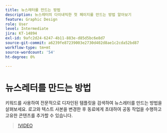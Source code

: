 ```yaml
---
title: 뉴스레터를 만드는 방법
description: 뉴스레터의 다이내믹한 첫 페이지를 만드는 방법 알아보기
feature: Graphic Design
role: User
level: Intermediate
jira: KT-14894
exl-id: 9afc2d24-6247-4b11-883e-d85d5bc6e8d7
source-git-commit: a6239fe87239003e2730d402d8ae1c2cda52bd87
workflow-type: tm+mt
source-wordcount: '54'
ht-degree: 0%

---
```


# 뉴스레터를 만드는 방법

키워드를 사용하여 전문적으로 디자인된 템플릿을 검색하여 뉴스레터를 만드는 방법을 살펴보세요. 로고와 텍스트 사본을 변경한 후 동료에게 초대하여 공동 작업을 수행하고 고유한 콘텐츠를 추가할 수 있습니다.

>[!VIDEO](https://video.tv.adobe.com/v/3439210?quality=12&learn=on&hidetitle=true&captions=kor)
